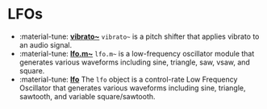 # LFOs

<div class="grid cards" markdown>

- :material-tune: [__vibrato~__](vibrato~.md) `vibrato~` is a pitch shifter that applies vibrato to an audio signal.
- :material-tune: [__lfo.m~__](lfo.m~.md) `lfo.m~` is a low-frequency oscillator module that generates various waveforms including sine, triangle, saw, vsaw, and square.
- :material-tune: [__lfo__](lfo.md) The `lfo` object is a control-rate Low Frequency Oscillator that generates various waveforms including sine, triangle, sawtooth, and variable square/sawtooth.

</div>